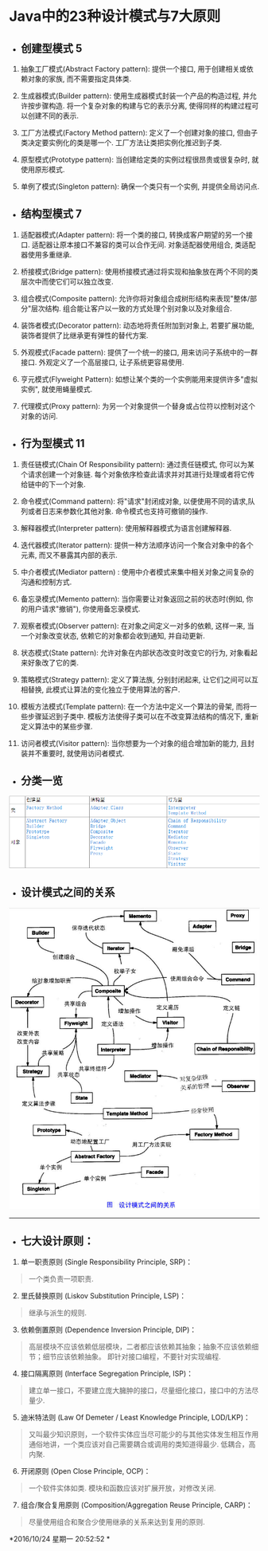 # Java中的23种设计模式与7大原则 #

- ## 创建型模式 5 ##

1. 抽象工厂模式(Abstract Factory pattern): 提供一个接口, 用于创建相关或依赖对象的家族, 而不需要指定具体类.

2. 生成器模式(Builder pattern): 使用生成器模式封装一个产品的构造过程, 并允许按步骤构造. 将一个复杂对象的构建与它的表示分离, 使得同样的构建过程可以创建不同的表示.

3. 工厂方法模式(Factory Method pattern): 定义了一个创建对象的接口, 但由子类决定要实例化的类是哪一个. 工厂方法让类把实例化推迟到子类.

4. 原型模式(Prototype pattern): 当创建给定类的实例过程很昂贵或很复杂时, 就使用原形模式.

5. 单例了模式(Singleton pattern): 确保一个类只有一个实例, 并提供全局访问点.

- ## 结构型模式 7 ##

1. 适配器模式(Adapter pattern): 将一个类的接口, 转换成客户期望的另一个接口. 适配器让原本接口不兼容的类可以合作无间. 对象适配器使用组合, 类适配器使用多重继承.

2. 桥接模式(Bridge pattern): 使用桥接模式通过将实现和抽象放在两个不同的类层次中而使它们可以独立改变.

3. 组合模式(Composite pattern): 允许你将对象组合成树形结构来表现"整体/部分"层次结构. 组合能让客户以一致的方式处理个别对象以及对象组合.

4. 装饰者模式(Decorator pattern): 动态地将责任附加到对象上, 若要扩展功能, 装饰者提供了比继承更有弹性的替代方案.

5. 外观模式(Facade pattern): 提供了一个统一的接口, 用来访问子系统中的一群接口. 外观定义了一个高层接口, 让子系统更容易使用.

6. 亨元模式(Flyweight Pattern): 如想让某个类的一个实例能用来提供许多"虚拟实例", 就使用蝇量模式.

7. 代理模式(Proxy pattern): 为另一个对象提供一个替身或占位符以控制对这个对象的访问.

- ## 行为型模式 11 ##

1. 责任链模式(Chain Of Responsibility pattern): 通过责任链模式, 你可以为某个请求创建一个对象链. 每个对象依序检查此请求并对其进行处理或者将它传给链中的下一个对象.

2. 命令模式(Command pattern): 将"请求"封闭成对象, 以便使用不同的请求,队列或者日志来参数化其他对象. 命令模式也支持可撤销的操作.

3. 解释器模式(Interpreter pattern): 使用解释器模式为语言创建解释器.

4. 迭代器模式(Iterator pattern): 提供一种方法顺序访问一个聚合对象中的各个元素, 而又不暴露其内部的表示.

5. 中介者模式(Mediator pattern) : 使用中介者模式来集中相关对象之间复杂的沟通和控制方式.

6. 备忘录模式(Memento pattern): 当你需要让对象返回之前的状态时(例如, 你的用户请求"撤销"), 你使用备忘录模式.

7. 观察者模式(Observer pattern): 在对象之间定义一对多的依赖, 这样一来, 当一个对象改变状态, 依赖它的对象都会收到通知, 并自动更新.

8. 状态模式(State pattern): 允许对象在内部状态改变时改变它的行为, 对象看起来好象改了它的类.

9. 策略模式(Strategy pattern): 定义了算法族, 分别封闭起来, 让它们之间可以互相替换, 此模式让算法的变化独立于使用算法的客户.

10. 模板方法模式(Template pattern): 在一个方法中定义一个算法的骨架, 而将一些步骤延迟到子类中. 模板方法使得子类可以在不改变算法结构的情况下, 重新定义算法中的某些步骤.

11. 访问者模式(Visitor pattern): 当你想要为一个对象的组合增加新的能力, 且封装并不重要时, 就使用访问者模式.

- ## 分类一览
![设计模式](design_patterns_all.png)

- ## 设计模式之间的关系 ##

![设计模式之间的关系](design_patterns_relationship.jpg)

----------

- ## 七大设计原则： ##

1. 单一职责原则 (Single Responsibility Principle, SRP)：
> 一个类负责一项职责.

2. 里氏替换原则 (Liskov Substitution Principle, LSP)：
> 继承与派生的规则.

3. 依赖倒置原则 (Dependence Inversion Principle, DIP)：
> 高层模块不应该依赖低层模块，二者都应该依赖其抽象；抽象不应该依赖细节；细节应该依赖抽象。
> 即针对接口编程，不要针对实现编程.

4. 接口隔离原则 (Interface Segregation Principle, ISP)：
> 建立单一接口，不要建立庞大臃肿的接口，尽量细化接口，接口中的方法尽量少.

5. 迪米特法则 (Law Of Demeter / Least Knowledge Principle, LOD/LKP)：
> 又叫最少知识原则，一个软件实体应当尽可能少的与其他实体发生相互作用
> 通俗地讲，一个类应该对自己需要耦合或调用的类知道得最少. 低耦合，高内聚.

6. 开闭原则 (Open Close Principle, OCP)：
> 一个软件实体如类. 模块和函数应该对扩展开放，对修改关闭.

7. 组合/聚合复用原则 (Composition/Aggregation Reuse Principle, CARP)：
> 尽量使用组合和聚合少使用继承的关系来达到复用的原则.

*2016/10/24 星期一 20:52:52 *